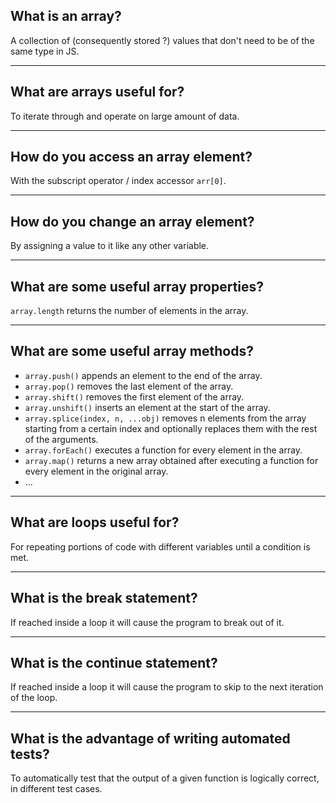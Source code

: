 ## **What is an array?**

A collection of (consequently stored ?) values that don't need to be of the same type in JS.

---

## **What are arrays useful for?**

To iterate through and operate on large amount of data.

---

## **How do you access an array element?**

With the subscript operator / index accessor `arr[0]`.

---

## **How do you change an array element?**

By assigning a value to it like any other variable.

---

## **What are some useful array properties?**

`array.length` returns the number of elements in the array.

---

## **What are some useful array methods?**

- `array.push()` appends an element to the end of the array.
- `array.pop()` removes the last element of the array.
- `array.shift()` removes the first element of the array.
- `array.unshift()` inserts an element at the start of the array.
- `array.splice(index, n, ...obj)` removes n elements from the array starting from a certain index and optionally replaces them with the rest of the arguments.
- `array.forEach()` executes a function for every element in the array.
- `array.map()` returns a new array obtained after executing a function for every element in the original array.
- ...

---

## **What are loops useful for?**

For repeating portions of code with different variables until a condition is met.

---

## **What is the break statement?**

If reached inside a loop it will cause the program to break out of it.

---

## **What is the continue statement?**

If reached inside a loop it will cause the program to skip to the next iteration of the loop.

---

## **What is the advantage of writing automated tests?**

To automatically test that the output of a given function is logically correct, in different test cases.
